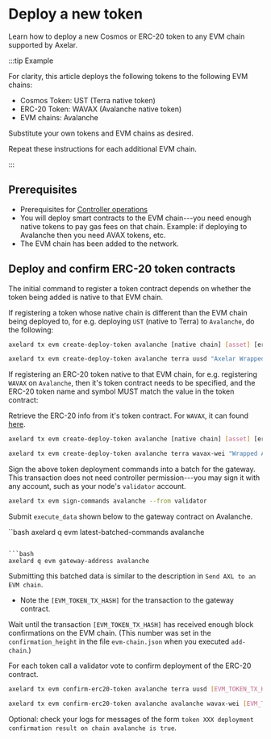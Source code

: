 # Deploy a new token

Learn how to deploy a new Cosmos or ERC-20 token to any EVM chain supported by Axelar.

:::tip Example

For clarity, this article deploys the following tokens to the following EVM chains:

- Cosmos Token: UST (Terra native token)
- ERC-20 Token: WAVAX (Avalanche native token)
- EVM chains: Avalanche

Substitute your own tokens and EVM chains as desired.

Repeat these instructions for each additional EVM chain.

:::

## Prerequisites

- Prerequisites for [Controller operations](../controller.md)
- You will deploy smart contracts to the EVM chain---you need enough native tokens to pay gas fees on that chain. Example: if deploying to Avalanche then you need AVAX tokens, etc.
- The EVM chain has been added to the network.

## Deploy and confirm ERC-20 token contracts

The initial command to register a token contract depends on whether the token being added is native to that EVM chain.

If registering a token whose native chain is different than the EVM chain being deployed to, for e.g. deploying `UST` (native to Terra) to `Avalanche`, do the following:

```bash
axelard tx evm create-deploy-token avalanche [native chain] [asset] [erc-20 token name] [erc-20 symbol] [decimals] [capacity] --from controller --gas auto --gas-adjustment 1.4

axelard tx evm create-deploy-token avalanche terra uusd "Axelar Wrapped UST" UST 6 0 --from controller --gas auto --gas-adjustment 1.4
```

If registering an ERC-20 token native to that EVM chain, for e.g. registering `WAVAX` on `Avalanche`, then it's token contract needs to be specified, and the ERC-20 token name and symbol MUST match the value in the token contract:

Retrieve the ERC-20 info from it's token contract. For `WAVAX`, it can found [here](https://snowtrace.io/address/0xb31f66aa3c1e785363f0875a1b74e27b85fd66c7#readContract).

```bash
axelard tx evm create-deploy-token avalanche [native chain] [asset] [erc-20 token name] [erc-20 symbol] [decimals] [capacity] --address [token contract] --from controller --gas auto --gas-adjustment 1.4

axelard tx evm create-deploy-token avalanche terra wavax-wei "Wrapped AVAX" WAVAX 18 0 --address 0xb31f66aa3c1e785363f0875a1b74e27b85fd66c7 --from controller --gas auto --gas-adjustment 1.4
```

Sign the above token deployment commands into a batch for the gateway.
This transaction does not need controller permission---you may sign it with any account, such as your node's `validator` account.

```bash
axelard tx evm sign-commands avalanche --from validator
```

Submit `execute_data` shown below to the gateway contract on Avalanche.

``bash
axelard q evm latest-batched-commands avalanche
```

```bash
axelard q evm gateway-address avalanche
```

Submitting this batched data is similar to the description in `Send AXL to an EVM chain`.

- Note the `[EVM_TOKEN_TX_HASH]` for the transaction to the gateway contract.

Wait until the transaction `[EVM_TOKEN_TX_HASH]` has received enough block confirmations on the EVM chain. (This number was set in the `confirmation_height` in the file `evm-chain.json` when you executed `add-chain`.)

For each token call a validator vote to confirm deployment of the ERC-20 contract.

```bash
axelard tx evm confirm-erc20-token avalanche terra uusd [EVM_TOKEN_TX_HASH] --from controller --gas auto --gas-adjustment 1.4

axelard tx evm confirm-erc20-token avalanche avalanche wavax-wei [EVM_TOKEN_TX_HASH] --from controller --gas auto --gas-adjustment 1.4
```

Optional: check your logs for messages of the form `token XXX deployment confirmation result on chain avalanche is true`.
